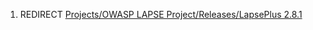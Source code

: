 1.  REDIRECT [Projects/OWASP LAPSE Project/Releases/LapsePlus
    2.8.1](Projects/OWASP_LAPSE_Project/Releases/LapsePlus_2.8.1 "wikilink")